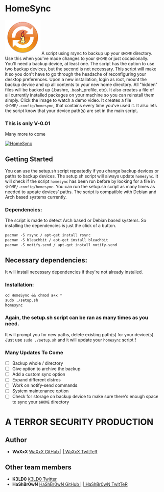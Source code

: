 # HomeSync
![A-WaXxX Production](waxsync_s.png)
A script using rsync to backup up your ```$HOME``` directory.
Use this when you've made changes to your ```$HOME``` or just 
occasionally. You'll need a backup device, at least one. The
script has the option to use two backup devices, but the second
is not necessary. This script will make it so you don't have to go 
through the headache of reconfiguring your desktop preferences. Upon
a new installation, login as root, mount the backup device and cp all
contents to your new home directory. All "hidden" files will be backed up
(.bashrc, .bash_profile, etc). It also creates a file of all currently installed 
packages on your machine so you can reinstall them simply. Click the image to 
watch a demo video. It creates a file ```$HOME/.config/homesync```, that contains
every time you've used it. It also lets the script know that your device path(s) are
set in the main script. 
### This is only V-0.01
Many more to come

[![HomeSync](https://i.imgur.com/NJIkdZ7.png)](https://vimeo.com/382709077 "HomeSync Demo")

## Getting Started
You can use the setup.sh script repeatedly if you change 
backup devices or paths to backup devices. The setup.sh script 
will always update ```homesync```. It will check if the script ```homesync```
has been run before by looking for a file in ```$HOME/.config/homesync```. You can run the setup.sh script as many times as needed to update devices' paths. The script is compatible with Debian and Arch based
systems currently. 
### Dependencies:
The script is made to detect Arch based or Debian based systems. So installing
the dependencies is just the click of a button. 
```
pacman -S rsync / apt-get install rsync
pacman -S bleachbit / apt-get install bleachbit
pacman -S notify-send / apt-get install notify-send
```
## Necessary dependencies:
It will install necessary dependencies if they're not already installed.
### Installation:
```
cd HomeSync && chmod a+x *
sudo ./setup.sh
homesync
```
### Again, the setup.sh script can be ran as many times as you need.
It will prompt you for new paths, delete existing path(s) for your
device(s). Just use ```sudo ./setup.sh``` and it will update your ```homesync``` script !
### Many Updates To Come
- [ ] Backup whole / directory
- [ ] Give option to archive the backup
- [ ] Add a custom sync option
- [ ] Expand different distros
- [ ] Work on notify-send commands
- [ ] System maintenance option
- [ ] Check for storage on backup device to make sure there's enough space to sync your ```$HOME``` directory
# A TERROR SECURITY PRODUCTION
## Author
* **WaXxX**  [WaXxX GitHub |](https://github.com/waxxx333) [| WaXxX TwItTeR](https://twitter.com/waxxx333)
## Other team members
* **K3LD0**  [K3LD0 Twitter](https://twitter.com/K3ld0?s=20)
* **HaShBr0wN**  [HaShBr0wN GitHub |](https://github.com/hashbrown1013) [| HaShBr0wN TwItTeR](https://twitter.com/stephenahpohlis)
